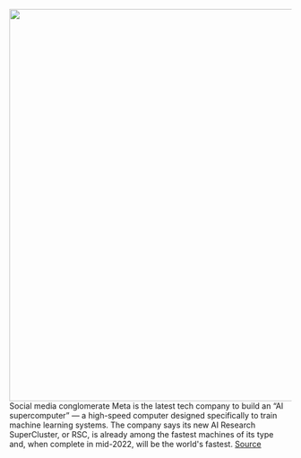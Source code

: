 <img src='https://cdn.vox-cdn.com/thumbor/TCBAC5Ybb8nTB9fYtCVPrnNKpFU=/0x0:2040x1360/1200x800/filters:focal(857x517:1183x843)/cdn.vox-cdn.com/uploads/chorus_image/image/70426015/vpavic_160712_1138_0079.0.0.jpg' width='700px' /><br/>
Social media conglomerate Meta is the latest tech company to build an “AI supercomputer” — a high-speed computer designed specifically to train machine learning systems. The company says its new AI Research SuperCluster, or RSC, is already among the fastest machines of its type and, when complete in mid-2022, will be the world's fastest.
<a href='https://www.theverge.com/2022/1/24/22898651/meta-artificial-intelligence-ai-supercomputer-rsc-2022'> Source <a/>